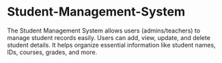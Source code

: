 # Student-Management-System
The Student Management System allows users (admins/teachers) to manage student records easily. Users can add, view, update, and delete student details. It helps organize essential information like student names, IDs, courses, grades, and more.
